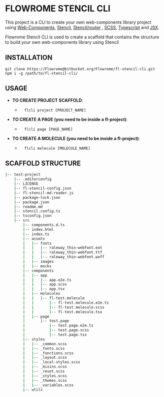 # FLOWROME STENCIL CLI

This project is a CLI to create your own web-components library project using [Web-Components](https://www.webcomponents.org/), [Stencil](https://stenciljs.com/), [Stencil/router](https://github.com/ionic-team/stencil-router) , [SCSS](https://sass-lang.com/), [Typescript](https://www.typescriptlang.org/) and [JSX](https://it.reactjs.org/docs/introducing-jsx.html).

Flowrome Stencil CLI is used to create a scaffold that contains the structure to build your own web-components library using Stencil

## INSTALLATION
```
git clone https://Flowrome@bitbucket.org/Flowrome/fl-stencil-cli.git
npm i -g /path/to/fl-stencil-cli/
```

## USAGE
* **TO CREATE PROJECT SCAFFOLD**:
    - ```
        flcli project [PROJECT_NAME]
        ```
* **TO CREATE A PAGE (you need to be inside a fl-project)**:
    - ```
        flcli page [PAGE_NAME]
        ```
* **TO CREATE A MOLECULE (you need to be inside a fl-project)**:
    - ```
        flcli molecule [MOLECULE_NAME]
        ```

## SCAFFOLD STRUCTURE
```bash
|-- test-project
    |-- .editorconfig
    |-- LICENSE
    |-- fl-stencil-config.json
    |-- fl-stencil-md-reader.js
    |-- package-lock.json
    |-- package.json
    |-- readme.md
    |-- stencil.config.ts
    |-- tsconfig.json
    |-- src
        |-- components.d.ts
        |-- index.html
        |-- index.ts
        |-- assets
        |   |-- fonts
        |   |   |-- raleway_thin-webfont.eot
        |   |   |-- raleway_thin-webfont.ttf
        |   |   |-- raleway_thin-webfont.woff
        |   |-- images
        |   |-- mocks
        |-- components
        |   |-- app
        |   |   |-- app.e2e.ts
        |   |   |-- app.scss
        |   |   |-- app.tsx
        |   |-- molecules
        |   |   |-- fl-test.molecule
        |   |       |-- fl-test.molecule.e2e.ts
        |   |       |-- fl-test.molecule.scss
        |   |       |-- fl-test.molecule.tsx
        |   |-- page
        |       |-- test.page
        |           |-- test.page.e2e.ts
        |           |-- test.page.scss
        |           |-- test.page.tsx
        |-- styles
        |   |-- _common.scss
        |   |-- _fonts.scss
        |   |-- _functions.scss
        |   |-- _layout.scss
        |   |-- _local-styles.scss
        |   |-- _mixins.scss
        |   |-- _reset.scss
        |   |-- _styles.scss
        |   |-- _themes.scss
        |   |-- _variables.scss
        |-- utils
```